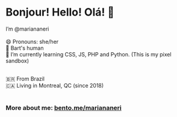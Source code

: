 <h1> Bonjour! Hello! Olá! 👋 </h1>

I’m @mariananeri<br><br>
😄 Pronouns: she/her<br>
🐶 Bart's human<br>
🌱 I’m currently learning CSS, JS, PHP and Python. (This is my pixel sandbox)<br><br>

:brazil: From Brazil<br>
:canada: Living in Montreal, QC (since 2018)<br><br>

<h3>More about me: <a href="https://bento.me/mariananeri" target=_blank>bento.me/mariananeri</a><br></h3>

<!--
**e2396652-cmaisonneuve/e2396652-cmaisonneuve** is a ✨ _special_ ✨ repository because its `README.md` (this file) appears on your GitHub profile.

Here are some ideas to get you started:

- 🔭 I’m currently working on ...
- 🌱 I’m currently learning ...
- 👯 I’m looking to collaborate on ...
- 🤔 I’m looking for help with ...
- 💬 Ask me about ...
- 📫 How to reach me: ...
- 😄 Pronouns: ...
- ⚡ Fun fact: ...
-->
